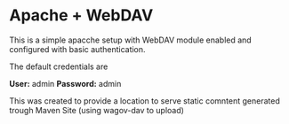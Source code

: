 # Apache + WebDAV

This is a simple apacche setup with WebDAV module enabled and configured with basic authentication.

The default credentials are 

**User:** admin
**Password:** admin

This was created to provide a location to serve static comntent generated trough Maven Site (using wagov-dav to upload)
